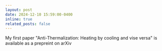 ```yaml
---
layout: post
date: 2024-12-10 15:59:00-0400
inline: true
related_posts: false
---
```


My first paper "Anti-Thermalization: Heating by cooling and vise versa" is available as a prepreint on arXiv
